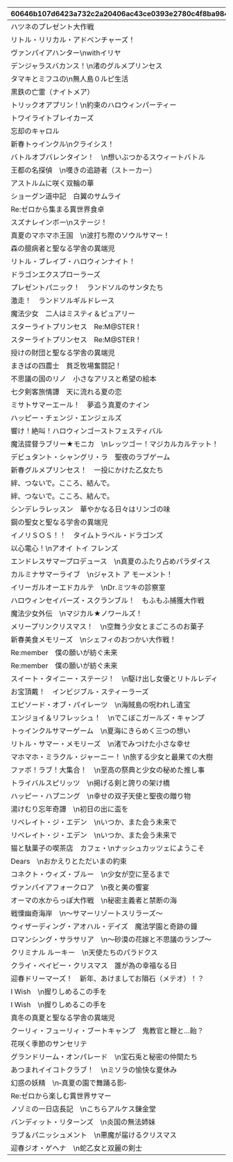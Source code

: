 |60646b107d6423a732c2a20406ac43ce0393e2780c4f8ba984aa3dc36a6deb08|8d019c2969d88ca9b8399e5ff53bbdef1838397925ba5a4e15400badd6497c84|e884d12fe21e430650027f9016c1aa151e997017996157b130cbf624b60fba2c|aef956a8eebff3f55cf4c13ff0bd150f8bba7a4ae4c4c298cef7fe9197116770|284afa49baada13894b974d8e1887ac74619776a518b6b7eee757161a2ec14d1|b49599d08b78646485bfb4d693e113c85ad12d61f9cbf494934749fd3bebd774|46883f1adc3649902fcfbdd918a9f731730f61353c343769a5f83d0fc3c82085|6e4925a111e6ffaf7cfc62c342f6e4fad71212de8f82300837c0ba2d083f0fba|
| --- | --- | --- | --- | --- | --- | --- | --- |
|ハツネのプレゼント大作戦|5001|1|2018/03/31 15:00:00|5|2030/04/24 14:59:59|0|20001|
|リトル・リリカル・アドベンチャーズ！|5002|1|2018/04/30 12:00:00|5|2030/04/24 14:59:59|0|20002|
|ヴァンパイアハンター\nwithイリヤ|5003|1|2018/05/25 16:00:00|5|2030/04/24 14:59:59|0|20003|
|デンジャラスバカンス！\n渚のグルメプリンセス|5004|1|2018/06/26 15:00:00|5|2030/04/24 14:59:59|0|20004|
|タマキとミフユの\n無人島０ルピ生活|5005|1|2018/07/26 15:00:00|5|2030/04/24 14:59:59|0|20005|
|黒鉄の亡霊（ナイトメア）|5006|1|2018/08/27 15:00:00|5|2030/04/24 14:59:59|0|20006|
|トリックオアプリン！\n約束のハロウィンパーティー|5007|1|2018/09/26 15:00:00|5|2030/04/24 14:59:59|0|20007|
|トワイライトブレイカーズ|5008|1|2018/10/26 15:00:00|5|2030/04/24 14:59:59|0|20008|
|忘却のキャロル|5009|1|2018/11/26 15:00:00|5|2030/04/24 14:59:59|0|20009|
|新春トゥインクル\nクライシス！|5010|1|2018/12/26 15:00:00|5|2030/04/24 14:59:59|0|20010|
|バトルオブバレンタイン！　\n想いぶつかるスウィートバトル|5011|1|2019/01/25 15:00:00|5|2030/04/24 14:59:59|0|20011|
|王都の名探偵　\n嘆きの追跡者（ストーカー）|5012|1|2019/02/22 15:00:00|5|2030/04/24 14:59:59|0|20012|
|アストルムに咲く双輪の華|5013|1|2019/03/25 15:00:00|5|2030/04/24 14:59:59|0|20013|
|ショーグン道中記　白翼のサムライ|5015|1|2019/04/24 15:00:00|5|2030/04/24 14:59:59|0|20014|
|Re:ゼロから集まる異世界食卓|5017|1|2019/05/24 15:00:00|5|2030/04/24 14:59:59|0|10153|
|スズナレインボー\nステージ！|5019|1|2019/06/24 15:00:00|5|2030/04/24 14:59:59|0|20015|
|真夏のマホマホ王国　\n波打ち際のソウルサマー！|5021|1|2019/07/25 15:00:00|5|2030/04/24 14:59:59|0|20016|
|森の臆病者と聖なる学舎の異端児|5023|1|2019/08/26 15:00:00|5|2030/04/24 14:59:59|0|20017|
|リトル・ブレイブ・ハロウィンナイト！|5025|1|2019/09/24 15:00:00|5|2030/04/24 14:59:59|0|20018|
|ドラゴンエクスプローラーズ|5027|1|2019/10/25 15:00:00|5|2030/04/24 14:59:59|0|20019|
|プレゼントパニック！　ランドソルのサンタたち|5029|1|2019/11/25 15:00:00|5|2030/04/24 14:59:59|0|20020|
|激走！　ランドソルギルドレース|5031|1|2019/12/26 15:00:00|5|2030/04/24 14:59:59|0|20021|
|魔法少女　二人はミスティ＆ピュアリー|5033|1|2020/01/24 15:00:00|5|2030/04/24 14:59:59|0|20022|
|スターライトプリンセス　Re:M@STER！|5035|1|2020/02/25 15:00:00|5|2030/04/24 14:59:59|0|10062|
|スターライトプリンセス　Re:M@STER！|5036|1|2020/02/25 15:00:00|5|2030/04/24 14:59:59|0|10063|
|授けの財団と聖なる学舎の異端児|5038|1|2020/03/24 15:00:00|5|2030/04/24 14:59:59|0|20023|
|まきばの四農士　貧乏牧場奮闘記！|5040|1|2020/04/24 15:00:00|5|2030/04/24 14:59:59|0|20024|
|不思議の国のリノ　小さなアリスと希望の絵本|5042|1|2020/05/25 15:00:00|5|2030/04/24 14:59:59|0|20025|
|七夕剣客旅情譚　天に流れる夏の恋|5044|1|2020/06/24 15:00:00|5|2030/04/24 14:59:59|0|20026|
|ミサトサマーエール！　夢追う真夏のナイン|5046|1|2020/07/25 15:00:00|5|2030/04/24 14:59:59|0|20027|
|ハッピー・チェンジ・エンジェルズ|5048|1|2020/08/24 15:00:00|5|2030/04/24 14:59:59|0|20028|
|響け！絶叫！ハロウィンゴーストフェスティバル|5050|1|2020/09/25 15:00:00|5|2030/04/24 14:59:59|0|20029|
|魔法提督ラブリー★モニカ　\nレッツゴー！マジカルカルテット！|5052|1|2020/10/26 15:00:00|5|2030/04/24 14:59:59|0|20030|
|デビュタント・シャングリ・ラ　聖夜のラブゲーム|5054|1|2020/11/25 15:00:00|5|2030/04/24 14:59:59|0|20031|
|新春グルメプリンセス！　一投にかけた乙女たち|5056|1|2020/12/25 15:00:00|5|2030/04/24 14:59:59|0|20032|
|絆、つないで。こころ、結んで。|5058|1|2021/01/25 15:00:00|5|2030/04/24 14:59:59|0|20033|
|絆、つないで。こころ、結んで。|5059|1|2021/01/25 15:00:00|5|2030/04/24 14:59:59|0|20034|
|シンデレラレッスン　華やかなる日々はリンゴの味|5061|1|2021/02/25 15:00:00|5|2030/04/24 14:59:59|0|20035|
|鋼の聖女と聖なる学舎の異端児|5064|1|2021/03/25 15:00:00|5|2030/04/24 14:59:59|0|20036|
|イノリＳＯＳ！！　タイムトラベル・ドラゴンズ|5066|1|2021/04/26 15:00:00|5|2030/04/24 14:59:59|0|20037|
|以心電心！\nアオイ トイ フレンズ|5068|1|2021/05/25 15:00:00|5|2030/04/24 14:59:59|0|20038|
|エンドレスサマープロデュース　\n真夏のふたり占めパラダイス|5070|1|2021/06/24 15:00:00|5|2030/04/24 14:59:59|0|20039|
|カルミナサマーライブ　\nジャスト ア モーメント！|5072|1|2021/07/26 15:00:00|5|2030/04/24 14:59:59|0|20040|
|イリーガルオーエドカルテ　\nDr.ミツキの診察室|5074|1|2021/08/26 15:00:00|5|2030/04/24 14:59:59|0|20041|
|ハロウィンセイバーズ・スクランブル！　もふもふ捕獲大作戦|5076|1|2021/09/24 15:00:00|5|2030/04/24 14:59:59|0|20042|
|魔法少女外伝　\nマジカル★ノワールズ！|5078|1|2021/10/25 18:30:00|5|2030/04/24 14:59:59|0|20043|
|メリープリンクリスマス！　\n空舞う少女とまごころのお菓子|5080|1|2021/11/24 15:00:00|5|2030/04/24 14:59:59|0|20044|
|新春美食メモリーズ　\nシェフィのおつかい大作戦！|5082|1|2021/12/27 18:30:00|5|2030/04/24 14:59:59|0|20045|
|Re:member　僕の願いが紡ぐ未来|5084|1|2022/01/24 15:00:00|5|2030/04/24 14:59:59|0|20046|
|Re:member　僕の願いが紡ぐ未来|5085|1|2022/01/24 15:00:00|5|2030/04/24 14:59:59|0|20047|
|スイート・タイニー・ステージ！　\n駆け出し女優とリトルレディ|5088|1|2022/02/24 15:00:00|5|2030/04/24 14:59:59|0|20048|
|お宝頂戴！　インビジブル・スティーラーズ|5090|1|2022/03/24 15:00:00|5|2030/04/24 14:59:59|0|20049|
|エピソード・オブ・パイレーツ　\n海賊島の呪われし遺宝|5092|1|2022/04/26 18:30:00|5|2030/04/24 14:59:59|0|20050|
|エンジョイ＆リフレッシュ！　\nでこぼこガールズ・キャンプ|5094|1|2022/05/25 15:00:00|5|2030/04/24 14:59:59|0|20051|
|トゥインクルサマーゲーム　\n夏海にきらめく三つの想い|5096|1|2022/06/24 15:00:00|5|2030/04/24 14:59:59|0|20052|
|リトル・サマー・メモリーズ　\n渚でみつけた小さな幸せ|5098|1|2022/07/25 15:00:00|5|2030/04/24 14:59:59|0|20053|
|マホマホ・ミラクル・ジャーニー！ \n旅する少女と最果ての大樹|5100|1|2022/08/26 15:00:00|5|2030/04/24 14:59:59|0|20054|
|ファボ！ラブ！大集合！　\n至高の祭典と少女の秘めた推し事|5102|1|2022/09/22 15:00:00|5|2030/04/24 14:59:59|0|20055|
|トライバルスピリッツ　\n掲げる剣と誇りの架け橋|5104|1|2022/10/25 15:00:00|5|2030/04/24 14:59:59|0|20056|
|ハッピー・ハプニング　\n幸せの双子天使と聖夜の贈り物|5106|1|2022/11/24 15:00:00|5|2030/04/24 14:59:59|0|20057|
|湯けむり忘年奇譚　\n初日の出に盃を|5108|1|2022/12/27 15:00:00|5|2030/04/24 14:59:59|0|20058|
|リベレイト・ジ・エデン　\nいつか、また会う未来で|5110|1|2023/01/24 15:00:00|5|2030/04/24 14:59:59|0|20059|
|リベレイト・ジ・エデン　\nいつか、また会う未来で|5111|1|2023/01/24 15:00:00|5|2030/04/24 14:59:59|0|20060|
|猫と駄菓子の喫茶店　カフェ・\nナッシュカッツェにようこそ|5114|1|2023/02/24 15:00:00|5|2030/04/24 14:59:59|0|20061|
|Dears　\nおかえりとただいまの約束|5116|1|2023/03/23 15:00:00|5|2030/04/24 14:59:59|0|20062|
|コネクト・ウィズ・ブルー　\n少女が空に至るまで|5118|1|2023/04/24 19:00:00|5|2030/04/24 14:59:59|0|20063|
|ヴァンパイアフォークロア　\n夜と美の饗宴|5120|1|2023/05/26 15:00:00|5|2030/04/24 14:59:59|0|20064|
|オーマの水からっぽ大作戦　\n秘密主義者と禁断の海|5122|1|2023/06/23 15:00:00|5|2030/04/24 14:59:59|0|10149|
|戦慄幽奇海岸　\n～サマーリゾートスリラーズ～|5124|1|2023/07/25 15:00:00|5|2030/04/24 14:59:59|0|10151|
|ウィザーディング・アオハル・デイズ　魔法学園と奇跡の鐘|5126|1|2023/08/25 15:00:00|5|2030/04/24 14:59:59|0|10155|
|ロマンシング・サラサリア　\n～砂漠の花嫁と不思議のランプ～|5128|1|2023/09/26 15:00:00|5|2030/04/24 14:59:59|0|10157|
|クリミナル ルーキー　\n天使たちのパラドクス|5130|1|2023/10/23 15:00:00|5|2030/04/24 14:59:59|0|10159|
|クライ・ベイビー・クリスマス　誰が為の幸福なる日|5132|1|2023/11/24 15:00:00|5|2030/04/24 14:59:59|0|10161|
|迎春ドリーマーズ！　新年、あけましてお隕石（メテオ）！？|5134|1|2023/12/27 15:00:00|5|2030/04/24 14:59:59|0|10163|
|I Wish　\n握りしめるこの手を|5136|1|2024/01/26 15:00:00|5|2030/04/24 14:59:59|0|10164|
|I Wish　\n握りしめるこの手を|5137|1|2024/01/26 15:00:00|5|2030/04/24 14:59:59|0|10165|
|真冬の真夏と聖なる学舎の異端児|5140|1|2024/02/24 15:00:00|5|2030/04/24 14:59:59|0|10166|
|クーリィ・フューリィ・ブートキャンプ　鬼教官と鞭と…飴？|5142|1|2024/03/25 17:00:00|5|2030/04/24 14:59:59|0|10167|
|花咲く季節のサンセリテ|5144|1|2024/04/27 21:00:00|5|2030/04/24 14:59:59|0|10144|
|グランドリーム・オンパレード　\n宝石兎と秘密の仲間たち|5146|1|2024/05/23 15:00:00|5|2030/04/24 14:59:59|0|10146|
|あつまれイイコトクラブ！　\nミソラの愉快な夏休み|5148|1|2024/06/25 15:00:00|5|2030/04/24 14:59:59|0|10148|
|幻惑の妖精　\n‐真夏の園で舞踊る影‐|5150|1|2024/07/26 15:00:00|5|2030/04/24 14:59:59|0|10150|
|Re:ゼロから楽しむ異世界サマー|5152|1|2024/08/26 18:00:00|5|2030/04/24 14:59:59|0|10152|
|ノゾミの一日店長記　\nこちらアルケス錬金堂|5154|1|2024/09/25 15:00:00|5|2030/04/24 14:59:59|0|10154|
|バンディット・リターンズ　\n炎国の無法姉妹|5156|1|2024/10/25 17:00:00|5|2030/04/24 14:59:59|0|10156|
|ラブ＆パニッシュメント　\n悪魔が届けるクリスマス|5158|1|2024/11/26 15:00:00|5|2030/04/24 14:59:59|0|10158|
|迎春ジオ・ゲヘナ　\n蛇乙女と双麗の剣士|5160|1|2024/12/26 21:00:00|5|2030/04/24 14:59:59|0|10160|
